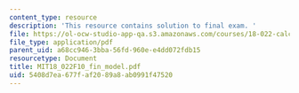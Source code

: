 ```yaml
---
content_type: resource
description: 'This resource contains solution to final exam. '
file: https://ol-ocw-studio-app-qa.s3.amazonaws.com/courses/18-022-calculus-of-several-variables-fall-2010/5408d7ea677faf2089a8ab0991f47520_MIT18_022F10_fin_model.pdf
file_type: application/pdf
parent_uid: a68cc946-3bba-56fd-960e-e4dd072fdb15
resourcetype: Document
title: MIT18_022F10_fin_model.pdf
uid: 5408d7ea-677f-af20-89a8-ab0991f47520
---
```

